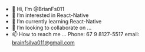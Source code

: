 - 👋 Hi, I’m @BrianFs011
- 👀 I’m interested in React-Native
- 🌱 I’m currently learning React-Native
- 💞️ I’m looking to collaborate on ...
- 📫 How to reach me ... Phone: 67 9 8127-5517 email: brainfsilva011@gmail.com 

<!---
BrianFs011/BrianFs011 is a ✨ special ✨ repository because its `README.md` (this file) appears on your GitHub profile.
You can click the Preview link to take a look at your changes.
--->
